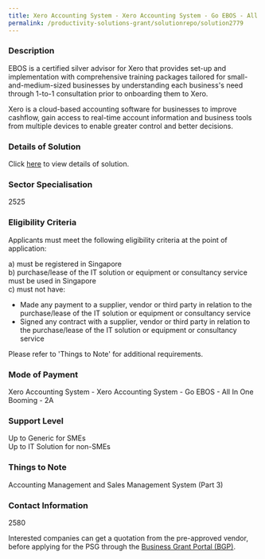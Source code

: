 ```yaml
---
title: Xero Accounting System - Xero Accounting System - Go EBOS - All In One Booming - 2A
permalink: /productivity-solutions-grant/solutionrepo/solution2779
---
```


### Description

EBOS is a certified silver advisor for Xero that provides set-up and implementation with comprehensive training packages tailored for small-and-medium-sized businesses by understanding each business's need through 1-to-1 consultation prior to onboarding them to Xero. 

Xero is a cloud-based accounting software for businesses to improve cashflow, gain access to real-time account information and business tools from multiple devices to enable greater control and better decisions.

### Details of Solution

Click <a href='EBOS SG PTE. LTD.' target='_blank' rel='noopener'>here</a> to view details of solution.

### Sector Specialisation

 2525 

### Eligibility Criteria

Applicants must meet the following eligibility criteria at the point of application:

a) must be registered in Singapore <br>
b) purchase/lease of the IT solution or equipment or consultancy service must be used in Singapore <br>
c) must not have:
- Made any payment to a supplier, vendor or third party in relation to the purchase/lease of the IT solution or equipment or consultancy service
- Signed any contract with a supplier, vendor or third party in relation to the purchase/lease of the IT solution or equipment or consultancy service

Please refer to 'Things to Note' for additional requirements.

### Mode of Payment
Xero Accounting System - Xero Accounting System - Go EBOS - All In One Booming - 2A

### Support Level
Up to Generic for SMEs <br>
Up to IT Solution for non-SMEs

### Things to Note
Accounting Management and Sales Management System (Part 3)

### Contact Information
2580

Interested companies can get a quotation from the pre-approved vendor, before applying for the PSG through the <a target='_blank' rel='noopener' href='https://www.businessgrants.gov.sg/'>Business Grant Portal (BGP)</a>.
